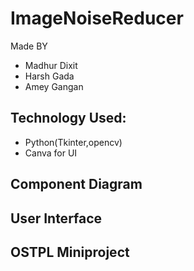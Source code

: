 # ImageNoiseReducer
Made BY 
- Madhur Dixit
- Harsh Gada 
- Amey Gangan

## Technology Used:
- Python(Tkinter,opencv)
- Canva for UI

## Component Diagram

## User Interface 

## OSTPL Miniproject

